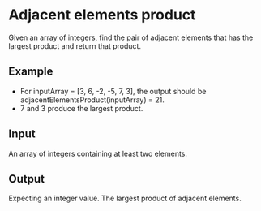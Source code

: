 # Adjacent elements product

Given an array of integers, find the pair of adjacent elements that has the largest product and return that product.

## Example

* For inputArray = [3, 6, -2, -5, 7, 3], the output should be adjacentElementsProduct(inputArray) = 21.
* 7 and 3 produce the largest product.

## Input 

An array of integers containing at least two elements.

## Output 

Expecting an integer value. The largest product of adjacent elements.